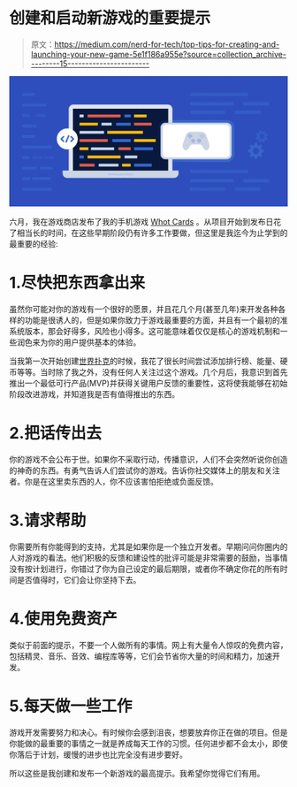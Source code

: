 # 创建和启动新游戏的重要提示

> 原文：<https://medium.com/nerd-for-tech/top-tips-for-creating-and-launching-your-new-game-5e1f186a955e?source=collection_archive---------15----------------------->

![](img/93672f4eaecf087fe5d4497f6d2b5bcd.png)

六月，我在游戏商店发布了我的手机游戏 [Whot Cards](https://play.google.com/store/apps/details?id=com.tariibaba.whotcards) 。从项目开始到发布日花了相当长的时间，在这些早期阶段仍有许多工作要做，但这里是我迄今为止学到的最重要的经验:

# 1.尽快把东西拿出来

虽然你可能对你的游戏有一个很好的愿景，并且花几个月(甚至几年)来开发各种各样的功能是很诱人的，但是如果你致力于游戏最重要的方面，并且有一个最初的准系统版本，那会好得多，风险也小得多。这可能意味着仅仅是核心的游戏机制和一些润色来为你的用户提供基本的体验。

当我第一次开始创建[世界扑克](https://play.google.com/store/apps/details?id=com.tariibaba.whotcards)的时候，我花了很长时间尝试添加排行榜、能量、硬币等等。当时除了我之外，没有任何人关注过这个游戏。几个月后，我意识到首先推出一个最低可行产品(MVP)并获得关键用户反馈的重要性，这将使我能够在初始阶段改进游戏，并知道我是否有值得推出的东西。

# 2.把话传出去

你的游戏不会公布于世。如果你不采取行动，传播意识，人们不会突然听说你创造的神奇的东西。有勇气告诉人们尝试你的游戏。告诉你社交媒体上的朋友和关注者。你是在这里卖东西的人，你不应该害怕拒绝或负面反馈。

# 3.请求帮助

你需要所有你能得到的支持，尤其是如果你是一个独立开发者。早期问问你圈内的人对游戏的看法。他们积极的反馈和建设性的批评可能是非常需要的鼓励，当事情没有按计划进行，你错过了你为自己设定的最后期限，或者你不确定你花的所有时间是否值得时，它们会让你坚持下去。

# 4.使用免费资产

类似于前面的提示，不要一个人做所有的事情。网上有大量令人惊叹的免费内容，包括精灵、音乐、音效、编程库等等，它们会节省你大量的时间和精力，加速开发。

# 5.每天做一些工作

游戏开发需要努力和决心。有时候你会感到沮丧，想要放弃你正在做的项目。但是你能做的最重要的事情之一就是养成每天工作的习惯。任何进步都不会太小，即使你落后于计划，缓慢的进步也比完全没有进步要好。

所以这些是我创建和发布一个新游戏的最高提示。我希望你觉得它们有用。